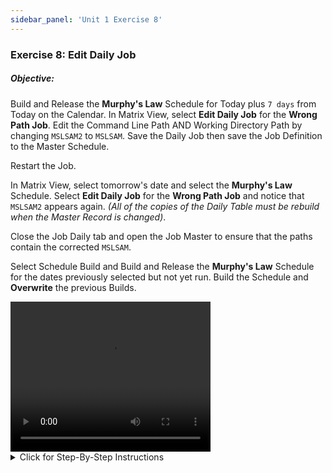 ```yaml
---
sidebar_panel: 'Unit 1 Exercise 8'
---
```


### Exercise 8: Edit Daily Job

##### Objective: 

Build and Release the **Murphy's Law** Schedule for Today plus ```7 days``` from Today on the Calendar. In Matrix View, select **Edit Daily Job** for the **Wrong Path Job**. Edit the Command Line Path AND Working Directory Path by changing ```MSLSAM2``` to ```MSLSAM```. Save the Daily Job then save the Job Definition to the Master Schedule.

Restart the Job.

In Matrix View, select tomorrow's date and select the **Murphy's Law** Schedule. Select **Edit Daily Job** for the **Wrong Path Job** and notice that ```MSLSAM2``` appears again. *(All of the copies of the Daily Table must be rebuild when the Master Record is changed)*.

Close the Job Daily tab and open the Job Master to ensure that the paths contain the corrected ```MSLSAM```. 

Select Schedule Build and Build and Release the **Murphy's Law** Schedule for the dates previously selected but not yet run. Build the Schedule and **Overwrite** the previous Builds.

<div>
<video width="320" height="240" controls>
  <source src="videobasic/U1E8.mp4" type="video/mp4"></source>
Your browser does not support the video tag.
</video>
</div>

<details>

<summary>Click for Step-By-Step Instructions</summary>

1.	Build the **Murphy’s Law** schedule.
2.	Under the Operation topic, double click on **Schedule Build**. 
3.	In the Schedule Selection section, select Murphy’s Law to build.
4.	In the Start field, keep today’s date.
5.	In the Stop field, update the date to 7 days from today.
6.	Click the Build button and Release the Schedule for today.
7.	Click OK.
8.	Close the Build Schedules screen.
9.	Under the Operation topic, double click on the List or Matrix view. 
10.	Select the Schedule Date.
11.	Select the **Murphy’s Law** Schedule.
12.	Right-click on the **Wrong Path Job**
  *	(in the PERT view, right-click on the Wrong Path Job) 
13.	Select Maintenance > **Edit Daily Job** 
  *	(in the PERT view go to Job > Maintenance > Edit Daily Job).
14.	The Job Daily screen will appear.
15.	In the Command Line path **and** Working Directory path, change **MSLSAM2** to **MSLSAM**.
16.	Click the Save button on the Job Daily toolbar. 
17.	Click the Save Job Definition to Master Button and confirm the action.
  *	This will push the change you made to the Job Master.
18.	Close the Job Daily screen.
19.	Right-click on the job and select Restart.
20.	Enter a comment and click OK.
21.	The job should succeed because you fixed the invalid command.
22.	Under the Operation topic, double click on the List or Matrix view. You can also open the PERT view, if you want.
23.	Select Tomorrow’s Date,
24.	Select **Murphy’s Law** Schedule.
25.	Right-click on Wrong Path Job
  * (in the PERT view, right-click on the Wrong Path Job) 
26.	Select Maintenance > Edit Daily Job 
  *	(in the PERT view go to Job > Maintenance > Edit Daily Job).
27.	The Job Daily screen will appear.
28.	Notice that the path still contains **MSLSAM2** instead of **MSLSAM**.
  *	Remember that you need to rebuild all copies of the Daily Tables when the Master Record is changed.
  *	Don’t make any changes. Just close the Job Daily (Wrong Path) tab.
29.	Go back to the Job Master and verify that the Command Line path **and** Working Directory path have been changed from **MSLSAM2** to **MSLSAM**.
30.	Close the Job Master.
31.	Under the Operation topic, double click on Schedule Build. 
32.	In the Schedule Selection section, select Murphy’s Law to build.
33.	In the Scheduling Dates section:
  *	Enter the Start and Stop dates for the build covering the range of dates this Schedule is already built **but has not run**.  
    -- or -- 
  *	Click the **Calendar** button (to the right of the text box) to select the date from the monthly Calendar. 
34.	Click the **Build** button.
35.	In the **Build Properties** window:
  *	Click the OK button (leave the Released radio button selected).
  *	As the Schedule was already built for those dates, you will be prompted to overwrite those builds. Click Yes when prompted (for each date).
36.	Close the Build Schedules screen.
37.	After the Schedule Build is complete the new Daily Schedules will have the updates in them.
38.	Close all tabs, but keep Enterprise Manager open.

</details>

